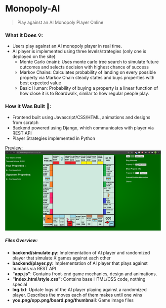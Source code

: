 # Monopoly-AI
> Play against an AI Monopoly Player Online

### What it Does 💡: 
- Users play against an AI monopoly player in real time.
- AI player is implemented using three levels/strategies (only one is deployed on the site)
  - Monte Carlo (main): Uses monte carlo tree search to simulate future outcomes and selects decision with highest chance of success
  - Markov Chains: Calculates probability of landing on every possible property via Markov Chain steady states and buys properties with best expected value
  - Basic Human: Probability of buying a property is a linear function of how close it is to Boardwalk, similar to how regular people play.

### How it Was Built 🔎:
- Frontend built using Javascript/CSS/HTML, animations and designs from scratch
- Backend powered using Django, which communicates with player via REST API
- Player Strategies implemented in Python

Preview:
![Thumbnail](thumbnail.png)

##### Files Overview:
- **backend/simulate.py**: Implementation of AI player and randomized player that simulate X games against each other
- **backend/player.py**: Implementation of AI player that plays against humans via REST API
- **"app.js"**: Contains front-end game mechanics, design and animations. 
- **"index.html/style.css"**: Contains base HTML/CSS code, nothing special
- **log.txt**: Update logs of the AI player playing against a randomized player. Describes the moves each of them makes until one wins
- **you.png/opp.png/board.png/thumbnail**: Game image files
